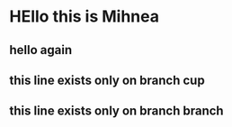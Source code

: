 # HEllo this is Mihnea

## hello again

## this line exists only on branch cup

## this line exists only on branch branch
